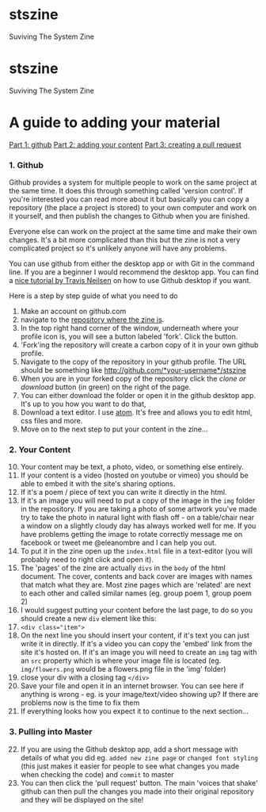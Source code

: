 # stszine
Suviving The System Zine

# stszine
Suviving The System Zine

# A guide to adding your material
[Part 1: github](#1-github)
[Part 2: adding your content](#2-your-content)
[Part 3: creating a pull request](#3-pulling-into-master)

### 1. Github

Github provides a system for multiple people to work on the same project at the same time. It does this through something called 'version control'. If you're interested you can read more about it but basically you can copy a repository (the place a project is stored) to your own computer and work on it yourself, and then publish the changes to Github when you are finished.

Everyone else can work on the project at the same time and make their own changes. It's a bit more complicated than this but the zine is not a very complicated project so it's unlikely anyone will have any problems.

You can use github from either the desktop app or with Git in the command line. If you are a beginner I would recommend the desktop app. You can find a [nice tutorial by Travis Neilsen](https://www.youtube.com/watch?v=BKr8lbx3uFY) on how to use Github desktop if you want.

Here is a step by step guide of what you need to do

1. Make an account on github.com
2. navigate to the [repository where the zine is](https://github.com/voicesthatshake/stszine).
3. In the top right hand corner of the window, underneath where your profile icon is, you will see a button labeled 'fork'. Click the button.
4. 'Fork'ing the repository will create a carbon copy of it in your own github profile.
5. Navigate to the copy of the repository in your github profile. The URL should be something like http://github.com/*your-username*/stszine
6. When you are in your forked copy of the repository click the *clone or download* button (in green) on the right of the page.
7. You can either download the folder or open it in the github desktop app. It's up to you how you want to do that,
8. Download a text editor. I use [atom](https://atom.io/). It's free and allows you to edit html, css files and more.
9. Move on to the next step to put your content in the zine...

### 2. Your Content

10. Your content may be text, a photo, video, or something else entirely.
11. If your content is a video (hosted on youtube or vimeo) you should be able to embed it with the site's sharing options.
12. If it's a poem / piece of text you can write it directly in the html.
13. If it's an image you will need to put a copy of the image in the     `img` folder in the repository. If you are taking a photo of some artwork you've made try to take the photo in natural light with flash off - on a table/chair near a window on a slightly cloudy day has always worked well for me. If you have problems getting the image to rotate correctly message me on facebook or tweet me @eleanombre and I can help you out.
14. To put it in the zine open up the `index.html` file in a text-editor (you will probably need to right click and open it).
15. The 'pages' of the zine are actually `divs` in the `body` of the html document. The cover, contents and back cover are images with names that match what they are. Most zine pages which are 'related' are next to each other and called similar names (eg. group poem 1, group poem 2)
16. I would suggest putting your content before the last page, to do so you should create a new `div` element like this:
17. `<div class="item">`
18. On the next line you should insert your content, if it's text you can just write it in directly. If it's a video you can copy the 'embed' link from the site it's hosted on. If it's an image you will need to create an `img` tag with an `src` property which is where your image file is located (eg. `img/flowers.png` would be a flowers.png file in the 'img' folder)
19. close your div with a closing tag `</div>`
20. Save your file and open it in an internet browser. You can see here if anything is wrong - eg. is your image/text/video showing up? If there are problems now is the time to fix them
21. If everything looks how you expect it to continue to the next section...

### 3. Pulling into Master
22. If you are using the Github desktop app, add a short message with details of what you did eg. `added new zine page` or `changed font styling` (this just makes it easier for people to see what changes you made when checking the code) and `commit` to master
23. You can then click the 'pull request' button. The main 'voices that shake' github can then pull the changes you made into their original repository and they will be displayed on the site!
